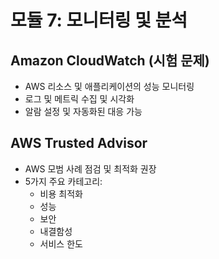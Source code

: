 # 모듈 7: 모니터링 및 분석

## Amazon CloudWatch (시험 문제)
- AWS 리소스 및 애플리케이션의 성능 모니터링
- 로그 및 메트릭 수집 및 시각화
- 알람 설정 및 자동화된 대응 가능

## AWS Trusted Advisor
- AWS 모범 사례 점검 및 최적화 권장
- 5가지 주요 카테고리:
  - 비용 최적화
  - 성능
  - 보안
  - 내결함성
  - 서비스 한도
